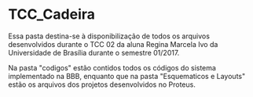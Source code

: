 # TCC_Cadeira

Essa pasta destina-se à disponibilização de todos os arquivos desenvolvidos durante o TCC 02 da aluna Regina Marcela Ivo da Universidade de Brasília durante o semestre 01/2017.

Na pasta "codigos" estão contidos todos os códigos do sistema implementado na BBB, enquanto que na pasta "Esquematicos e Layouts" estão  os arquivos dos projetos desenvolvidos no Proteus. 

